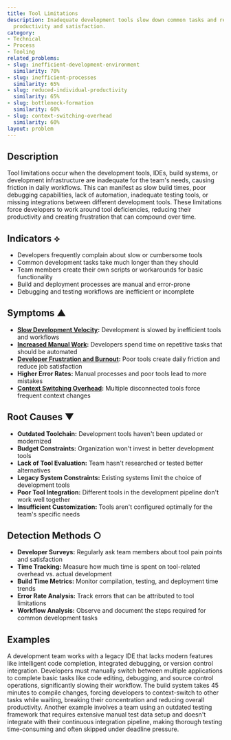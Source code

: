 ```yaml
---
title: Tool Limitations
description: Inadequate development tools slow down common tasks and reduce developer
  productivity and satisfaction.
category:
- Technical
- Process
- Tooling
related_problems:
- slug: inefficient-development-environment
  similarity: 70%
- slug: inefficient-processes
  similarity: 65%
- slug: reduced-individual-productivity
  similarity: 65%
- slug: bottleneck-formation
  similarity: 60%
- slug: context-switching-overhead
  similarity: 60%
layout: problem
---
```


## Description

Tool limitations occur when the development tools, IDEs, build systems, or development infrastructure are inadequate for the team's needs, causing friction in daily workflows. This can manifest as slow build times, poor debugging capabilities, lack of automation, inadequate testing tools, or missing integrations between different development tools. These limitations force developers to work around tool deficiencies, reducing their productivity and creating frustration that can compound over time.

## Indicators ⟡

- Developers frequently complain about slow or cumbersome tools
- Common development tasks take much longer than they should
- Team members create their own scripts or workarounds for basic functionality
- Build and deployment processes are manual and error-prone
- Debugging and testing workflows are inefficient or incomplete

## Symptoms ▲

- **[Slow Development Velocity](slow-development-velocity.md):** Development is slowed by inefficient tools and workflows
- **[Increased Manual Work](increased-manual-work.md):** Developers spend time on repetitive tasks that should be automated
- **[Developer Frustration and Burnout](developer-frustration-and-burnout.md):** Poor tools create daily friction and reduce job satisfaction
- **Higher Error Rates:** Manual processes and poor tools lead to more mistakes
- **[Context Switching Overhead](context-switching-overhead.md):** Multiple disconnected tools force frequent context changes

## Root Causes ▼

- **Outdated Toolchain:** Development tools haven't been updated or modernized
- **Budget Constraints:** Organization won't invest in better development tools
- **Lack of Tool Evaluation:** Team hasn't researched or tested better alternatives
- **Legacy System Constraints:** Existing systems limit the choice of development tools
- **Poor Tool Integration:** Different tools in the development pipeline don't work well together
- **Insufficient Customization:** Tools aren't configured optimally for the team's specific needs

## Detection Methods ○

- **Developer Surveys:** Regularly ask team members about tool pain points and satisfaction
- **Time Tracking:** Measure how much time is spent on tool-related overhead vs. actual development
- **Build Time Metrics:** Monitor compilation, testing, and deployment time trends
- **Error Rate Analysis:** Track errors that can be attributed to tool limitations
- **Workflow Analysis:** Observe and document the steps required for common development tasks

## Examples

A development team works with a legacy IDE that lacks modern features like intelligent code completion, integrated debugging, or version control integration. Developers must manually switch between multiple applications to complete basic tasks like code editing, debugging, and source control operations, significantly slowing their workflow. The build system takes 45 minutes to compile changes, forcing developers to context-switch to other tasks while waiting, breaking their concentration and reducing overall productivity. Another example involves a team using an outdated testing framework that requires extensive manual test data setup and doesn't integrate with their continuous integration pipeline, making thorough testing time-consuming and often skipped under deadline pressure.